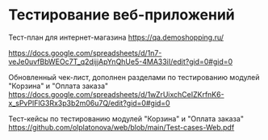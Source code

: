 # Тестирование веб-приложений

Тест-план для интернет-магазина https://qa.demoshopping.ru/

https://docs.google.com/spreadsheets/d/1n7-veJe0uvfBbWEOc7T_q2dijjApYnQhUe5-4MA33iI/edit?gid=0#gid=0

Обновленный чек-лист, дополнен разделами по тестированию модулей "Корзина" и "Оплата заказа"
https://docs.google.com/spreadsheets/d/1wZrUixchCeIZKrfnK6-x_sPvPlFlG3Rx3p3b2m06u7Q/edit?gid=0#gid=0

Тест-кейсы по тестированию модулей "Корзина" и "Оплата заказа"
https://github.com/olplatonova/web/blob/main/Test-cases-Web.pdf
